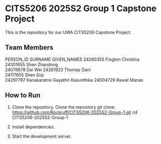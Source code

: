 # CITS5206 2025S2 Group 1 Capstone Project

This is the repository for our UWA CITS5206 Capstone Project.

## Team Members
PERSON_ID	SURNAME	GIVEN_NAMES	
24260355	Fington	Christina	
24301655	Shen	Zhaodong	
24076678	Dai	Wei	
24261923	Thomas	Dani	
24117655	Shen	Siqi	
24297797	Kanakaratne	Gayathri Kasunthika	
24004729    Rawat   Manas


## How to Run
1. Clone the repository.
Clone the repository
git clone https://github.com/Rockruff/CITS5206-2025S2-Group-1.git
cd CITS5206-2025S2-Group-1

2. Install dependencies.


3. Start the development server.